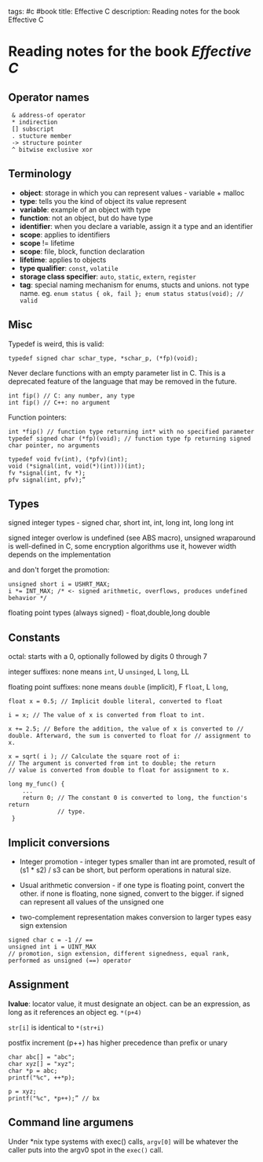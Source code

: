 tags: #c #book
title: Effective C
description: Reading notes for the book Effective C

Reading notes for the book *Effective C*
========================================

Operator names
--------------

     & address-of operator
     * indirection
     [] subscript
     . stucture member
     -> structure pointer
     ^ bitwise exclusive xor

Terminology
-----------

-   **object**: storage in which you can represent values - variable +
    malloc
-   **type**: tells you the kind of object its value represent
-   **variable**: example of an object with type
-   **function**: not an object, but do have type
-   **identifier**: when you declare a variable, assign it a type and an
    identifier
-   **scope**: applies to identifiers
-   **scope** != lifetime
-   **scope**: file, block, function declaration
-   **lifetime**: applies to objects
-   **type qualifier**: `const`, `volatile`
-   **storage class specifier**: `auto`, `static`, `extern`, `register`
-   **tag**: special naming mechanism for enums, stucts and unions. not
    type name. eg.
    `enum status { ok, fail }; enum status status(void); // valid`

Misc
----

Typedef is weird, this is valid:

    typedef signed char schar_type, *schar_p, (*fp)(void);

Never declare functions with an empty parameter list in C. This is a
deprecated feature of the language that may be removed in the future.

    int fip() // C: any number, any type
    int fip() // C++: no argument

Function pointers:

    int *fip() // function type returning int* with no specified parameter
    typedef signed char (*fp)(void); // function type fp returning signed char pointer, no arguments

    typedef void fv(int), (*pfv)(int);
    void (*signal(int, void(*)(int)))(int);
    fv *signal(int, fv *);
    pfv signal(int, pfv);”

Types
-----

signed integer types - signed char, short int, int, long int, long long
int

signed integer overlow is undefined (see ABS macro), unsigned wraparound
is well-defined in C, some encryption algorithms use it, however width
depends on the implementation

and don't forget the promotion:

    unsigned short i = USHRT_MAX;
    i *= INT_MAX; /* <- signed arithmetic, overflows, produces undefined behavior */

floating point types (always signed) - float,double,long double

Constants
---------

octal: starts with a 0, optionally followed by digits 0 through 7

integer suffixes: none means `int`, U `unsinged`, L `long`, LL

floating point suffixes: none means `double` (implicit), F `float`, L
`long`,

    float x = 0.5; // Implicit double literal, converted to float

    i = x; // The value of x is converted from float to int.

    x += 2.5; // Before the addition, the value of x is converted to //
    double. Afterward, the sum is converted to float for // assignment to x.

    x = sqrt( i ); // Calculate the square root of i:
    // The argument is converted from int to double; the return
    // value is converted from double to float for assignment to x.

    long my_func() {
        ...
        return 0; // The constant 0 is converted to long, the function's return
                  // type.
     }

Implicit conversions
--------------------

-   Integer promotion - integer types smaller than int are promoted,
    result of (s1 \* s2) / s3 can be short, but perform operations in
    natural size.

-   Usual arithmetic conversion - if one type is floating point, convert
    the other. if none is floating, none signed, convert to the bigger.
    if signed can represent all values of the unsigned one

-   two-complement representation makes conversion to larger types easy
    sign extension

<!-- markdown... -->

    signed char c = -1 // ==
    unsigned int i = UINT_MAX
    // promotion, sign extension, different signedness, equal rank,
    performed as unsigned (==) operator

Assignment
----------

**lvalue**: locator value, it must designate an object. can be an
expression, as long as it references an object eg. `*(p+4)`

`str[i]` is identical to `*(str+i)`

postfix increment (p++) has higher precedence than prefix or unary

    char abc[] = "abc";
    char xyz[] = "xyz";
    char *p = abc;
    printf("%c", ++*p);

    p = xyz;
    printf("%c", *p++);” // bx

Command line argumens
---------------------

Under \*nix type systems with exec() calls, `argv[0]` will be whatever
the caller puts into the argv0 spot in the `exec()` call.

  [Reading notes for the book *Effective C*]: #reading-notes-for-the-book-effective-c
  [Operator names]: #operator-names
  [Terminology]: #terminology
  [Misc]: #misc
  [Types]: #types
  [Constants]: #constants
  [Implicit conversions]: #implicit-conversions
  [Assignment]: #assignment
  [Command line argumens]: #command-line-argumens
